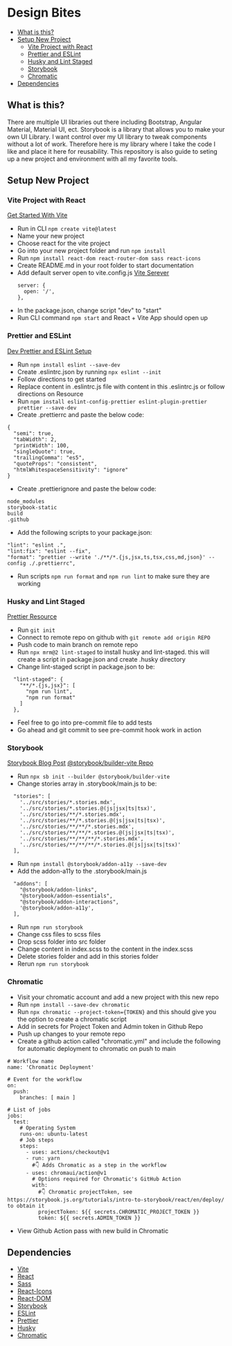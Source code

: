 # Design Bites

- [What is this?](#what-is-this)
- [Setup New Project](#setup-new-project)
  - [Vite Project with React](#vite-project-with-react)
  - [Prettier and ESLint](#prettier-and-eslint)
  - [Husky and Lint Staged](#husky-and-lint-staged)
  - [Storybook](#storybook)
  - [Chromatic](#chromatic)
- [Dependencies](#dependencies)

## What is this?

There are multiple UI libraries out there including Bootstrap, Angular Material, Material UI, ect. Storybook is a library that allows you to make your own UI Library. I want control over my UI library to tweak components without a lot of work. Therefore here is my library where I take the code I like and place it here for reusability. This repository is also guide to seting up a new project and environment with all my favorite tools.

## Setup New Project

### Vite Project with React

[Get Started With Vite](https://vitejs.dev/guide/#scaffolding-your-first-vite-project)

- Run in CLI `npm create vite@latest`
- Name your new project
- Choose react for the vite project
- Go into your new project folder and run `npm install`
- Run `npm install react-dom react-router-dom sass react-icons`
- Create README.md in your root folder to start documentation
- Add default server open to vite.config.js [Vite Serever](https://vitejs.dev/config/#server-open)
  ```
  server: {
    open: '/',
  },
  ```
- In the package.json, change script "dev" to "start"
- Run CLI command `npm start` and React + Vite App should open up

### Prettier and ESLint

[Dev Prettier and ESLint Setup](https://dev.to/knowankit/setup-eslint-and-prettier-in-react-app-357b)

- Run `npm install eslint --save-dev`
- Create .eslintrc.json by running `npx eslint --init`
- Follow directions to get started
- Replace content in .eslintrc.js file with content in this .eslintrc.js or follow directions on Resource
- Run `npm install eslint-config-prettier eslint-plugin-prettier prettier --save-dev `
- Create .prettierrc and paste the below code:

```
{
  "semi": true,
  "tabWidth": 2,
  "printWidth": 100,
  "singleQuote": true,
  "trailingComma": "es5",
  "quoteProps": "consistent",
  "htmlWhitespaceSensitivity": "ignore"
}
```

- Create .prettierignore and paste the below code:

```
node_modules
storybook-static
build
.github
```

- Add the following scripts to your package.json:

```
"lint": "eslint .",
"lint:fix": "eslint --fix",
"format": "prettier --write './**/*.{js,jsx,ts,tsx,css,md,json}' --config ./.prettierrc",
```

- Run scripts `npm run format` and `npm run lint` to make sure they are working

### Husky and Lint Staged

[Prettier Resource](https://prettier.io/docs/en/precommit.html)

- Run `git init`
- Connect to remote repo on github with `git remote add origin REPO`
- Push code to main branch on remote repo
- Run `npx mrm@2 lint-staged` to install husky and lint-staged. this will create a script in package.json and create .husky directory
- Change lint-staged script in package.json to be:

```
  "lint-staged": {
    "**/*.{js,jsx}": [
      "npm run lint",
      "npm run format"
    ]
  },
```

- Feel free to go into pre-commit file to add tests
- Go ahead and git commit to see pre-commit hook work in action

### Storybook

[Storybook Blog Post](https://storybook.js.org/blog/storybook-for-vite/)
[@storybook/builder-vite Repo](https://github.com/storybookjs/builder-vite)

- Run `npx sb init --builder @storybook/builder-vite`
- Change stories array in .storybook/main.js to be:

```
  "stories": [
    '../src/stories/*.stories.mdx',
    '../src/stories/*.stories.@(js|jsx|ts|tsx)',
    '../src/stories/**/*.stories.mdx',
    '../src/stories/**/*.stories.@(js|jsx|ts|tsx)',
    '../src/stories/**/**/*.stories.mdx',
    '../src/stories/**/**/*.stories.@(js|jsx|ts|tsx)',
    '../src/stories/**/**/**/*.stories.mdx',
    '../src/stories/**/**/**/*.stories.@(js|jsx|ts|tsx)'
  ],
```

- Run `npm install @storybook/addon-a11y --save-dev`
- Add the addon-a11y to the .storybook/main.js

```
  "addons": [
    "@storybook/addon-links",
    "@storybook/addon-essentials",
    "@storybook/addon-interactions",
    '@storybook/addon-a11y',
  ],
```

- Run `npm run storybook`
- Change css files to scss files
- Drop scss folder into src folder
- Change content in index.scss to the content in the index.scss
- Delete stories folder and add in this stories folder
- Rerun `npm run storybook`

### Chromatic

- Visit your chromatic account and add a new project with this new repo
- Run `npm install --save-dev chromatic`
- Run `npx chromatic --project-token={TOKEN}` and this should give you the option to create a chromatic script
- Add in secrets for Project Token and Admin token in Github Repo
- Push up changes to your remote repo
- Create a github action called "chromatic.yml" and include the following for automatic deployment to chromatic on push to main

```
# Workflow name
name: 'Chromatic Deployment'

# Event for the workflow
on:
  push:
    branches: [ main ]

# List of jobs
jobs:
  test:
    # Operating System
    runs-on: ubuntu-latest
    # Job steps
    steps:
      - uses: actions/checkout@v1
      - run: yarn
        #👇 Adds Chromatic as a step in the workflow
      - uses: chromaui/action@v1
        # Options required for Chromatic's GitHub Action
        with:
          #👇 Chromatic projectToken, see https://storybook.js.org/tutorials/intro-to-storybook/react/en/deploy/ to obtain it
          projectToken: ${{ secrets.CHROMATIC_PROJECT_TOKEN }}
          token: ${{ secrets.ADMIN_TOKEN }}

```

- View Github Action pass with new build in Chromatic

## Dependencies

- [Vite](https://vitejs.dev/)
- [React](https://reactjs.org/)
- [Sass](https://sass-lang.com/install)
- [React-Icons](https://react-icons.github.io/react-icons/)
- [React-DOM](https://reactjs.org/docs/react-dom.html)
- [Storybook](https://storybook.js.org/)
- [ESLint](https://eslint.org/)
- [Prettier](https://prettier.io/)
- [Husky](https://typicode.github.io/husky/#/)
- [Chromatic](https://www.chromatic.com/)
